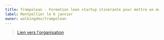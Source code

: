 ```yaml
---
title: Trampolean - Formation lean startup itinérante pour mettre en marche et tester son projet
label: Montpellier le 6 janvier
owner: walkingdev/trampolean
---
```


> [Lien vers l'organisation](http://github.com/walkingdev)
